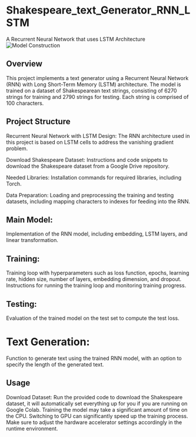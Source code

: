 # Shakespeare_text_Generator_RNN_LSTM
A Recurrent Neural Network that uses LSTM Architecture
![Model Construction](https://github.com/EyadAbouKer/Shakespeare_text_Generator_RNN_LSTM/assets/126291554/24cb971f-c99d-47eb-a6c2-a2aabce41f67)


## Overview
This project implements a text generator using a Recurrent Neural Network (RNN) with Long Short-Term Memory (LSTM) architecture. The model is trained on a dataset of Shakespearean text strings, consisting of 6270 strings for training and 2790 strings for testing. Each string is comprised of 100 characters.

## Project Structure
Recurrent Neural Network with LSTM Design: The RNN architecture used in this project is based on LSTM cells to address the vanishing gradient problem.

Download Shakespeare Dataset: Instructions and code snippets to download the Shakespeare dataset from a Google Drive repository.

Needed Libraries: Installation commands for required libraries, including Torch.

Data Preparation: Loading and preprocessing the training and testing datasets, including mapping characters to indexes for feeding into the RNN.

## Main Model: 
Implementation of the RNN model, including embedding, LSTM layers, and linear transformation.

## Training:
Training loop with hyperparameters such as loss function, epochs, learning rate, hidden size, number of layers, embedding dimension, and dropout. Instructions for running the training loop and monitoring training progress.

## Testing:
Evaluation of the trained model on the test set to compute the test loss.

# Text Generation: 
Function to generate text using the trained RNN model, with an option to specify the length of the generated text.

## Usage
Download Dataset: Run the provided code to download the Shakespeare dataset, it will automatically set everything up for you if you are running on Google Colab.
Training the model may take a significant amount of time on the CPU. Switching to GPU can significantly speed up the training process. Make sure to adjust the hardware accelerator settings accordingly in the runtime environment.
